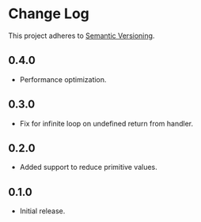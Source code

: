 # Change Log
This project adheres to [Semantic Versioning](http://semver.org/).
## 0.4.0
* Performance optimization.
## 0.3.0
* Fix for infinite loop on undefined return from handler.
## 0.2.0
* Added support to reduce primitive values.
## 0.1.0
* Initial release.